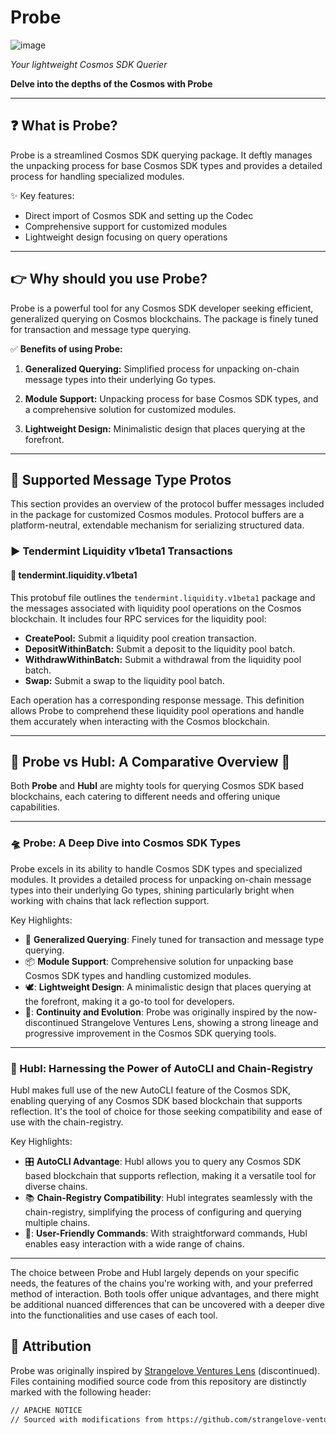 # Probe 
![image](https://github.com/nodersteam/probe/assets/807940/1ac446be-4ba7-4ee2-b317-856930b899fb)


*Your lightweight Cosmos SDK Querier*

**Delve into the depths of the Cosmos with Probe**

---

## :question: What is Probe?

Probe is a streamlined Cosmos SDK querying package. It deftly manages the unpacking process for base Cosmos SDK types and provides a detailed process for handling specialized modules.

:sparkles: Key features:

- Direct import of Cosmos SDK and setting up the Codec
- Comprehensive support for customized modules
- Lightweight design focusing on query operations

---

## :point_right: Why should you use Probe?

Probe is a powerful tool for any Cosmos SDK developer seeking efficient, generalized querying on Cosmos blockchains. The package is finely tuned for transaction and message type querying.

:white_check_mark: **Benefits of using Probe:**

1. **Generalized Querying:** Simplified process for unpacking on-chain message types into their underlying Go types.

2. **Module Support:** Unpacking process for base Cosmos SDK types, and a comprehensive solution for customized modules.

3. **Lightweight Design:** Minimalistic design that places querying at the forefront.

---

## :satellite: Supported Message Type Protos


This section provides an overview of the protocol buffer messages included in the package for customized Cosmos modules. Protocol buffers are a platform-neutral, extendable mechanism for serializing structured data.

### :arrow_forward: Tendermint Liquidity v1beta1 Transactions

#### :rocket: tendermint.liquidity.v1beta1

This protobuf file outlines the `tendermint.liquidity.v1beta1` package and the messages associated with liquidity pool operations on the Cosmos blockchain. It includes four RPC services for the liquidity pool:

- **CreatePool:** Submit a liquidity pool creation transaction.
- **DepositWithinBatch:** Submit a deposit to the liquidity pool batch.
- **WithdrawWithinBatch:** Submit a withdrawal from the liquidity pool batch.
- **Swap:** Submit a swap to the liquidity pool batch.

Each operation has a corresponding response message. This definition allows Probe to comprehend these liquidity pool operations and handle them accurately when interacting with the Cosmos blockchain.

---
## :rocket: Probe vs Hubl: A Comparative Overview :milky_way:

Both **Probe** and **Hubl** are mighty tools for querying Cosmos SDK based blockchains, each catering to different needs and offering unique capabilities.

---

### :flying_saucer: Probe: A Deep Dive into Cosmos SDK Types

Probe excels in its ability to handle Cosmos SDK types and specialized modules. It provides a detailed process for unpacking on-chain message types into their underlying Go types, shining particularly bright when working with chains that lack reflection support.

Key Highlights:

- :dart: **Generalized Querying**: Finely tuned for transaction and message type querying.
- :package: **Module Support**: Comprehensive solution for unpacking base Cosmos SDK types and handling customized modules.
- 🕊️: **Lightweight Design**: A minimalistic design that places querying at the forefront, making it a go-to tool for developers.
- 🥇: **Continuity and Evolution**: Probe was originally inspired by the now-discontinued Strangelove Ventures Lens, showing a strong lineage and progressive improvement in the Cosmos SDK querying tools.

---

### :stars: Hubl: Harnessing the Power of AutoCLI and Chain-Registry

Hubl makes full use of the new AutoCLI feature of the Cosmos SDK, enabling querying of any Cosmos SDK based blockchain that supports reflection. It's the tool of choice for those seeking compatibility and ease of use with the chain-registry.

Key Highlights:

- :control_knobs: **AutoCLI Advantage**: Hubl allows you to query any Cosmos SDK based blockchain that supports reflection, making it a versatile tool for diverse chains.
- :books: **Chain-Registry Compatibility**: Hubl integrates seamlessly with the chain-registry, simplifying the process of configuring and querying multiple chains.
- 🥰: **User-Friendly Commands**: With straightforward commands, Hubl enables easy interaction with a wide range of chains.

---

The choice between Probe and Hubl largely depends on your specific needs, the features of the chains you're working with, and your preferred method of interaction. Both tools offer unique advantages, and there might be additional nuanced differences that can be uncovered with a deeper dive into the functionalities and use cases of each tool.

## :memo: Attribution

Probe was originally inspired by [Strangelove Ventures Lens](https://github.com/strangelove-ventures/lens) (discontinued). Files containing modified source code from this repository are distinctly marked with the following header:

```markdown
// APACHE NOTICE
// Sourced with modifications from https://github.com/strangelove-ventures/lens
```
